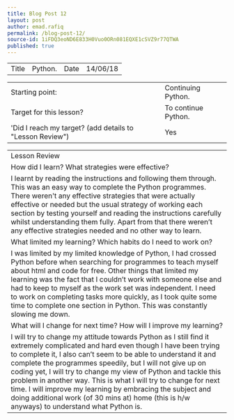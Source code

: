 ```yaml
---
title: Blog Post 12
layout: post
author: emad.rafiq
permalink: /blog-post-12/
source-id: 1iFDQ3eoND6E833H0Vuo0ORn081EQXE1cSVZ9r77QTWA
published: true
---
```

<table>
  <tr>
    <td>Title</td>
    <td>Python.</td>
    <td>Date</td>
    <td>14/06/18</td>
  </tr>
</table>


<table>
  <tr>
    <td>Starting point:</td>
    <td>Continuing Python.</td>
  </tr>
  <tr>
    <td>Target for this lesson?</td>
    <td>To continue Python.</td>
  </tr>
  <tr>
    <td>'Did I reach my target? 
(add details to "Lesson Review")</td>
    <td>Yes</td>
  </tr>
</table>


 

<table>
  <tr>
    <td>Lesson Review</td>
  </tr>
  <tr>
    <td>How did I learn? What strategies were effective? </td>
  </tr>
  <tr>
    <td>I learnt by reading the instructions and following them through. This was an easy way to complete the Python programmes. There weren't any effective strategies that were actually effective or needed but the usual strategy of working each section by testing yourself and reading the instructions carefully whilst understanding them fully. Apart from that there weren’t any effective strategies needed and no other way to learn.</td>
  </tr>
  <tr>
    <td>What limited my learning? Which habits do I need to work on? </td>
  </tr>
  <tr>
    <td>I was limited by my limited knowledge of Python, I had crossed Python before when searching for programmes to teach myself about html and code for free. Other things that limited my learning was the fact that I couldn’t work with someone else and had to keep to myself as the work set was independent. I need to work on completing tasks more quickly, as I took quite some time to complete one section in Python. This was constantly slowing me down.</td>
  </tr>
  <tr>
    <td>What will I change for next time? How will I improve my learning?</td>
  </tr>
  <tr>
    <td>I will try to change my attitude towards Python as I still find it extremely complicated and hard even though I have been trying to complete it, I also can’t seem to be able to understand it and complete the programmes speedily, but I will not give up on coding yet, I will try to change my view of Python and tackle this problem in another way. This is what I will try to change for next time. I will improve my learning by embracing the subject and doing additional work (of 30 mins at) home (this is h/w anyways) to understand what Python is. </td>
  </tr>
</table>


